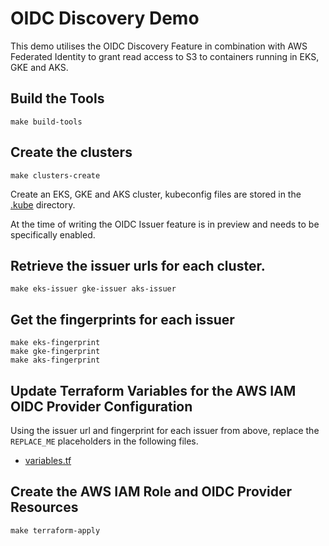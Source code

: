 # OIDC Discovery Demo

This demo utilises the OIDC Discovery Feature in combination with AWS Federated Identity to grant read access to
S3 to containers running in EKS, GKE and AKS.

## Build the Tools

```shell
make build-tools
```

## Create the clusters

```shell
make clusters-create
```

Create an EKS, GKE and AKS cluster, kubeconfig files are stored in the [.kube](../.kube) directory.

At the time of writing the OIDC Issuer feature is in preview and needs to be specifically enabled.

## Retrieve the issuer urls for each cluster.

```shell
make eks-issuer gke-issuer aks-issuer
```

## Get the fingerprints for each issuer

```shell
make eks-fingerprint
make gke-fingerprint
make aks-fingerprint
```

## Update Terraform Variables for the AWS IAM OIDC Provider Configuration

Using the issuer url and fingerprint for each issuer from above, replace the `REPLACE_ME` placeholders in the following 
files.

* [variables.tf](../terraform/variables.tf)

## Create the AWS IAM Role and OIDC Provider Resources

```shell
make terraform-apply
```
